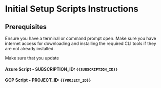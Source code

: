 # Initial Setup Scripts Instructions
## Prerequisites

Ensure you have a terminal or command prompt open.
Make sure you have internet access for downloading and installing the required CLI tools if they are not already installed.

Make sure that you update

#### Azure Script - **SUBSCRIPTION_ID:** `{{SUBSCRIPTION_ID}}`
#### GCP Script - **PROJECT_ID:** `{{PROJECT_ID}}`
